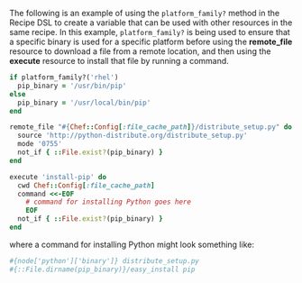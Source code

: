 The following is an example of using the `platform_family?` method in
the Recipe DSL to create a variable that can be used with other
resources in the same recipe. In this example, `platform_family?` is
being used to ensure that a specific binary is used for a specific
platform before using the **remote_file** resource to download a file
from a remote location, and then using the **execute** resource to
install that file by running a command.

```ruby
if platform_family?('rhel')
  pip_binary = '/usr/bin/pip'
else
  pip_binary = '/usr/local/bin/pip'
end

remote_file "#{Chef::Config[:file_cache_path]}/distribute_setup.py" do
  source 'http://python-distribute.org/distribute_setup.py'
  mode '0755'
  not_if { ::File.exist?(pip_binary) }
end

execute 'install-pip' do
  cwd Chef::Config[:file_cache_path]
  command <<-EOF
    # command for installing Python goes here
    EOF
  not_if { ::File.exist?(pip_binary) }
end
```

where a command for installing Python might look something like:

```ruby
#{node['python']['binary']} distribute_setup.py
#{::File.dirname(pip_binary)}/easy_install pip
```

